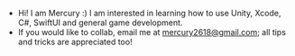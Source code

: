 - Hi! I am Mercury :) I am interested in learning how to use Unity, Xcode, C#, SwiftUI and general game development.
- If you would like to collab, email me at mercury2618@gmail.com; all tips and tricks are appreciated too!
